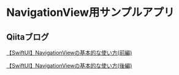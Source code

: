 #  NavigationView用サンプルアプリ

## Qiitaブログ

[【SwiftUI】NavigationViewの基本的な使い方(前編)](https://qiita.com/masayoshi0327/items/d4696f4f1e48a5e05137)

[【SwiftUI】NavigationViewの基本的な使い方(後編)](https://qiita.com/masayoshi0327/items/c9e92fe43bdd4606b87a)

